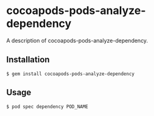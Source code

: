 # cocoapods-pods-analyze-dependency

A description of cocoapods-pods-analyze-dependency.

## Installation

    $ gem install cocoapods-pods-analyze-dependency

## Usage

    $ pod spec dependency POD_NAME
